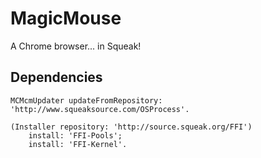# MagicMouse

A Chrome browser... in Squeak!

## Dependencies

```
MCMcmUpdater updateFromRepository: 'http://www.squeaksource.com/OSProcess'.

(Installer repository: 'http://source.squeak.org/FFI')
    install: 'FFI-Pools';
    install: 'FFI-Kernel'.
```